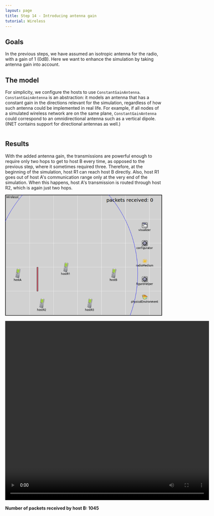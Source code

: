 ```yaml
---
layout: page
title: Step 14 - Introducing antenna gain
tutorial: Wireless
---
```



## Goals

In the previous steps, we have assumed an isotropic antenna for the radio,
with a gain of 1 (0dB). Here we want to enhance the simulation by taking
antenna gain into account.

## The model

For simplicity, we configure the hosts to use `ConstantGainAntenna`.
`ConstantGainAntenna` is an abstraction: it models an antenna that has a
constant gain in the directions relevant for the simulation, regardless of
how such antenna could be implemented in real life. For example, if all
nodes of a simulated wireless network are on the same plane,
`ConstantGainAntenna` could correspond to an omnidirectional antenna such
as a vertical dipole. (INET contains support for directional antennas as
well.)

<pre src="../omnetpp.ini" from="\[Config Wireless14\]" until="####"></pre>

## Results

With the added antenna gain, the transmissions are powerful enough to require
only two hops to get to host B every time, as opposed to the previous step,
where it sometimes required three. Therefore, at the beginning of the
simulation, host R1 can reach host B directly.  Also, host R1 goes out of host
A's communication range only at the very end of the simulation. When this
happens, host A's transmission is routed through host R2, which is again just
two hops.

<img src="step14_2.gif">

<video autoplay loop controls onclick="this.paused ? this.play() : this.pause();" src="wireless-step14-1.mp4" width="655" height="575"></video>
<!--internal video recording, playback speed animation speed 1-->

**Number of packets received by host B: 1045**

